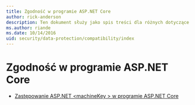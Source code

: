 ```yaml
---
title: Zgodność w programie ASP.NET Core
author: rick-anderson
description: Ten dokument służy jako spis treści dla różnych dotyczące przeznaczenia i zgodności ochrony danych programu ASP.NET Core.
ms.author: riande
ms.date: 10/14/2016
uid: security/data-protection/compatibility/index
---
```

# <a name="compatibility-in-aspnet-core"></a>Zgodność w programie ASP.NET Core

* [Zastępowanie ASP.NET \<machineKey > w programie ASP.NET Core](xref:security/data-protection/compatibility/replacing-machinekey)
